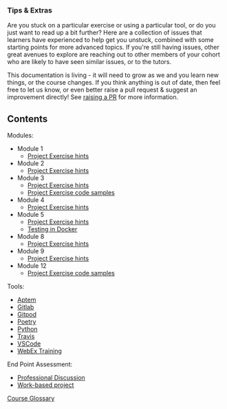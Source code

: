 ### Tips & Extras

Are you stuck on a particular exercise or using a particular tool, or do you just want to read up a bit further? Here are a collection of issues that learners have experienced to help get you unstuck, combined with some starting points for more advanced topics. If you're still having issues, other great avenues to explore are reaching out to other members of your cohort who are likely to have seen similar issues, or to the tutors.

This documentation is living - it will need to grow as we and you learn new things, or the course changes. If you think anything is out of date, then feel free to let us know, or even better raise a pull request & suggest an improvement directly! See [raising a PR](raising_a_pr.md) for more information.

## Contents

Modules:
* Module 1
  * [Project Exercise hints](Modules/Module_1/Project_Exercise/hints.md)
* Module 2
  * [Project Exercise hints](Modules/Module_2/Project_Exercise/hints.md)
* Module 3
  * [Project Exercise hints](Modules/Module_3/Project_Exercise/hints.md)
  * [Project Exercise code samples](Modules/Module_3/Project_Exercise/code_samples.md)
* Module 4
  * [Project Exercise hints](Modules/Module_4/Project_Exercise/hints.md)
* Module 5
  * [Project Exercise hints](Modules/Module_5/Project_Exercise/hints.md)
  * [Testing in Docker](Modules/Module_5/Project_Exercise/testing_in_docker.md)
* Module 8
  * [Project Exercise hints](Modules/Module_8/Project_Exercise/hints.md)
* Module 9
  * [Project Exercise hints](Modules/Module_9/Project_Exercise/hints.md)
* Module 12
  * [Project Exercise code samples](Modules/Module_12/Project_Exercise/code_samples.md)

Tools:
* [Aptem](Tools/aptem.md)
* [Gitlab](Tools/gitlab.md)
* [Gitpod](Tools/gitpod.md)
* [Poetry](Tools/poetry.md)
* [Python](Tools/python.md)
* [Travis](Tools/travis.md)
* [VSCode](Tools/VSCode.md)
* [WebEx Training](Tools/webex.md)

End Point Assessment:
* [Professional Discussion](EPA/professional_discussion.md)
* [Work-based project](EPA/project.md)

[Course Glossary](glossary.md)
